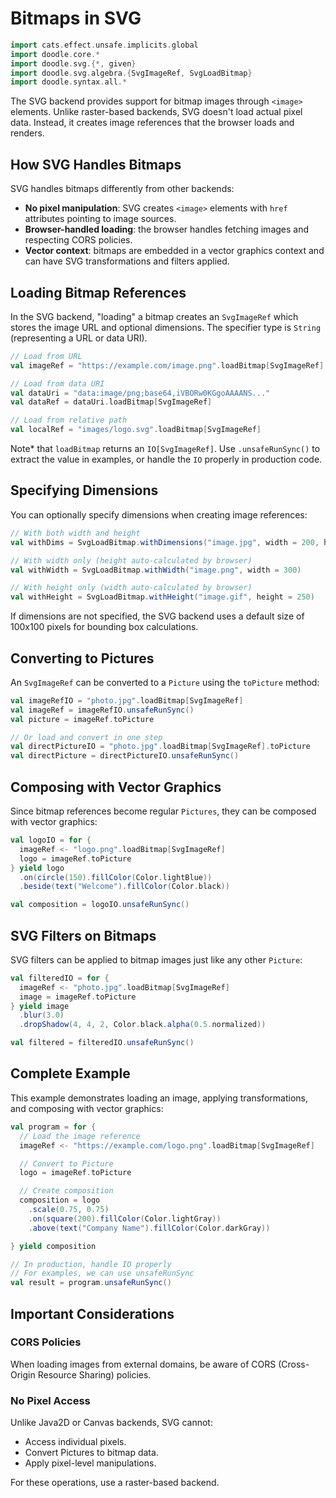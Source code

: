 # Bitmaps in SVG

```scala mdoc:invisible
import cats.effect.unsafe.implicits.global
import doodle.core.*
import doodle.svg.{*, given}
import doodle.svg.algebra.{SvgImageRef, SvgLoadBitmap}
import doodle.syntax.all.*
```

The SVG backend provides support for bitmap images through `<image>` elements. Unlike raster-based backends, SVG doesn't load actual pixel data. Instead, it creates image references that the browser loads and renders.


## How SVG Handles Bitmaps

SVG handles bitmaps differently from other backends:

- **No pixel manipulation**: SVG creates `<image>` elements with `href` attributes pointing to image sources.
- **Browser-handled loading**: the browser handles fetching images and respecting CORS policies.
- **Vector context**: bitmaps are embedded in a vector graphics context and can have SVG transformations and filters applied.


## Loading Bitmap References

In the SVG backend, "loading" a bitmap creates an `SvgImageRef` which stores the image URL and optional dimensions. The specifier type is `String` (representing a URL or data URI).

```scala mdoc:compile-only
// Load from URL
val imageRef = "https://example.com/image.png".loadBitmap[SvgImageRef]

// Load from data URI
val dataUri = "data:image/png;base64,iVBORw0KGgoAAAANS..."
val dataRef = dataUri.loadBitmap[SvgImageRef]

// Load from relative path
val localRef = "images/logo.svg".loadBitmap[SvgImageRef]
```

Note* that `loadBitmap` returns an `IO[SvgImageRef]`. Use `.unsafeRunSync()` to extract the value in examples, or handle the `IO` properly in production code.


## Specifying Dimensions

You can optionally specify dimensions when creating image references:

```scala mdoc:compile-only
// With both width and height
val withDims = SvgLoadBitmap.withDimensions("image.jpg", width = 200, height = 150)

// With width only (height auto-calculated by browser)
val withWidth = SvgLoadBitmap.withWidth("image.png", width = 300)

// With height only (width auto-calculated by browser)
val withHeight = SvgLoadBitmap.withHeight("image.gif", height = 250)
```

If dimensions are not specified, the SVG backend uses a default size of 100x100 pixels for bounding box calculations.


## Converting to Pictures

An `SvgImageRef` can be converted to a `Picture` using the `toPicture` method:

```scala mdoc:compile-only
val imageRefIO = "photo.jpg".loadBitmap[SvgImageRef]
val imageRef = imageRefIO.unsafeRunSync()
val picture = imageRef.toPicture

// Or load and convert in one step
val directPictureIO = "photo.jpg".loadBitmap[SvgImageRef].toPicture
val directPicture = directPictureIO.unsafeRunSync()
```


## Composing with Vector Graphics

Since bitmap references become regular `Pictures`, they can be composed with vector graphics:

```scala mdoc:compile-only
val logoIO = for {
  imageRef <- "logo.png".loadBitmap[SvgImageRef]
  logo = imageRef.toPicture
} yield logo
  .on(circle(150).fillColor(Color.lightBlue))
  .beside(text("Welcome").fillColor(Color.black))

val composition = logoIO.unsafeRunSync()
```


## SVG Filters on Bitmaps

SVG filters can be applied to bitmap images just like any other `Picture`:

```scala mdoc:compile-only
val filteredIO = for {
  imageRef <- "photo.jpg".loadBitmap[SvgImageRef]
  image = imageRef.toPicture
} yield image
  .blur(3.0)
  .dropShadow(4, 4, 2, Color.black.alpha(0.5.normalized))

val filtered = filteredIO.unsafeRunSync()
```


## Complete Example

This example demonstrates loading an image, applying transformations, and composing with vector graphics:

```scala mdoc:compile-only
val program = for {
  // Load the image reference
  imageRef <- "https://example.com/logo.png".loadBitmap[SvgImageRef]

  // Convert to Picture
  logo = imageRef.toPicture

  // Create composition
  composition = logo
    .scale(0.75, 0.75)
    .on(square(200).fillColor(Color.lightGray))
    .above(text("Company Name").fillColor(Color.darkGray))

} yield composition

// In production, handle IO properly
// For examples, we can use unsafeRunSync
val result = program.unsafeRunSync()
```


## Important Considerations

### CORS Policies

When loading images from external domains, be aware of CORS (Cross-Origin Resource Sharing) policies.

### No Pixel Access

Unlike Java2D or Canvas backends, SVG cannot:

- Access individual pixels.
- Convert Pictures to bitmap data.
- Apply pixel-level manipulations.

For these operations, use a raster-based backend.
